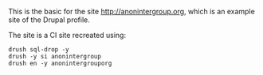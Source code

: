 This is the basic for the site http://anonintergroup.org, which is an example site of the Drupal profile.

The site is a CI site recreated using:

```
drush sql-drop -y
drush -y si anonintergroup
drush en -y anonintergrouporg
```
